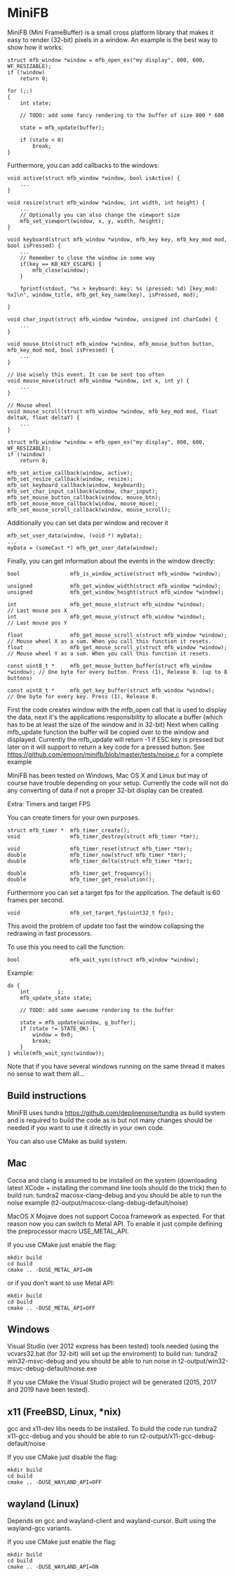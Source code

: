 MiniFB
======

MiniFB (Mini FrameBuffer) is a small cross platform library that makes it easy to render (32-bit) pixels in a window. An example is the best way to show how it works:

	struct mfb_window *window = mfb_open_ex("my display", 800, 600, WF_RESIZABLE);
	if (!window)
		return 0;

	for (;;)
	{
		int state;

		// TODO: add some fancy rendering to the buffer of size 800 * 600

		state = mfb_update(buffer);

		if (state < 0)
			break;
	}


Furthermore, you can add callbacks to the windows:

	void active(struct mfb_window *window, bool isActive) {
		...
	}

	void resize(struct mfb_window *window, int width, int height) {
		...
		// Optionally you can also change the viewport size
		mfb_set_viewport(window, x, y, width, height);
	}

	void keyboard(struct mfb_window *window, mfb_key key, mfb_key_mod mod, bool isPressed) {
		...
		// Remember to close the window in some way
		if(key == KB_KEY_ESCAPE) {
			mfb_close(window);
		}

		fprintf(stdout, "%s > keyboard: key: %s (pressed: %d) [key_mod: %x]\n", window_title, mfb_get_key_name(key), isPressed, mod);

	}

	void char_input(struct mfb_window *window, unsigned int charCode) {
		...
	}

	void mouse_btn(struct mfb_window *window, mfb_mouse_button button, mfb_key_mod mod, bool isPressed) {
		...
	}

	// Use wisely this event. It can be sent too often
	void mouse_move(struct mfb_window *window, int x, int y) {
		...
	}

	// Mouse wheel
	void mouse_scroll(struct mfb_window *window, mfb_key_mod mod, float deltaX, float deltaY) {
		...
	}

	struct mfb_window *window = mfb_open_ex("my display", 800, 600, WF_RESIZABLE);
	if (!window)
		return 0;

	mfb_set_active_callback(window, active);
	mfb_set_resize_callback(window, resize);
	mfb_set_keyboard_callback(window, keyboard);
	mfb_set_char_input_callback(window, char_input);
	mfb_set_mouse_button_callback(window, mouse_btn);
	mfb_set_mouse_move_callback(window, mouse_move);
	mfb_set_mouse_scroll_callback(window, mouse_scroll);


Additionally you can set data per window and recover it

	mfb_set_user_data(window, (void *) myData);
	...
	myData = (someCast *) mfb_get_user_data(window);


Finally, you can get information about the events in the window directly:

	bool                mfb_is_window_active(struct mfb_window *window);
	
	unsigned            mfb_get_window_width(struct mfb_window *window);
	unsigned            mfb_get_window_height(struct mfb_window *window);

	int                 mfb_get_mouse_x(struct mfb_window *window);             // Last mouse pos X
	int                 mfb_get_mouse_y(struct mfb_window *window);             // Last mouse pos Y

	float               mfb_get_mouse_scroll_x(struct mfb_window *window);      // Mouse wheel X as a sum. When you call this function it resets.
	float               mfb_get_mouse_scroll_y(struct mfb_window *window);      // Mouse wheel Y as a sum. When you call this function it resets.

	const uint8_t *     mfb_get_mouse_button_buffer(struct mfb_window *window); // One byte for every button. Press (1), Release 0. (up to 8 buttons)

	const uint8_t *     mfb_get_key_buffer(struct mfb_window *window);          // One byte for every key. Press (1), Release 0.


First the code creates window with the mfb_open call that is used to display the data, next it's the applications responsibility to allocate a buffer (which has to be at least the size of the window and in 32-bit) Next when calling mfb_update function the buffer will be copied over to the window and displayed. Currently the mfb_update will return -1 if ESC key is pressed but later on it will support to return a key code for a pressed button. See https://github.com/emoon/minifb/blob/master/tests/noise.c for a complete example

MiniFB has been tested on Windows, Mac OS X and Linux but may of course have trouble depending on your setup. Currently the code will not do any converting of data if not a proper 32-bit display can be created.

Extra: Timers and target FPS

You can create timers for your own purposes.

	struct mfb_timer *  mfb_timer_create();
	void                mfb_timer_destroy(struct mfb_timer *tmr);
	
	void                mfb_timer_reset(struct mfb_timer *tmr);
	double              mfb_timer_now(struct mfb_timer *tmr);
	double              mfb_timer_delta(struct mfb_timer *tmr);

	double              mfb_timer_get_frequency();
	double              mfb_timer_get_resolution();

Furthermore you can set a target fps for the application. The default is 60 frames per second. 

	void                mfb_set_target_fps(uint32_t fps);

This avoid the problem of update too fast the window collapsing the redrawing in fast processors.

To use this you need to call the function:

	bool                mfb_wait_sync(struct mfb_window *window);

Example:

    do {
        int         i;
        mfb_update_state state;

		// TODO: add some awesome rendering to the buffer

        state = mfb_update(window, g_buffer);
        if (state != STATE_OK) {
            window = 0x0;
            break;
        }
    } while(mfb_wait_sync(window));

Note that if you have several windows running on the same thread it makes no sense to wait them all...

Build instructions
------------------

MiniFB uses tundra https://github.com/deplinenoise/tundra as build system and is required to build the code as is but not many changes should be needed if you want to use it directly in your own code.

You can also use CMake as build system.

Mac
---

Cocoa and clang is assumed to be installed on the system (downloading latest XCode + installing the command line tools should do the trick) then to build run: tundra2 macosx-clang-debug and you should be able to run the noise example (t2-output/macosx-clang-debug-default/noise)

MacOS X Mojave does not support Cocoa framework as expected. For that reason now you can switch to Metal API.
To enable it just compile defining the preprocessor macro USE_METAL_API.

If you use CMake just enable the flag:

	mkdir build
	cd build
	cmake .. -DUSE_METAL_API=ON

or if you don't want to use Metal API:

	mkdir build
	cd build
	cmake .. -DUSE_METAL_API=OFF


Windows
-------

Visual Studio (ver 2012 express has been tested) tools needed (using the vcvars32.bat (for 32-bit) will set up the enviroment) to build run: tundra2 win32-msvc-debug and you should be able to run noise in t2-output/win32-msvc-debug-default/noise.exe

If you use CMake the Visual Studio project will be generated (2015, 2017 and 2019 have been tested).


x11 (FreeBSD, Linux, *nix)
--------------------------

gcc and x11-dev libs needs to be installed. To build the code run tundra2 x11-gcc-debug and you should be able to run t2-output/x11-gcc-debug-default/noise

If you use CMake just disable the flag:

	mkdir build
	cd build
	cmake .. -DUSE_WAYLAND_API=OFF


wayland (Linux)
--------------------------

Depends on gcc and wayland-client and wayland-cursor. Built using the wayland-gcc variants.

If you use CMake just enable the flag:

	mkdir build
	cd build
	cmake .. -DUSE_WAYLAND_API=ON
